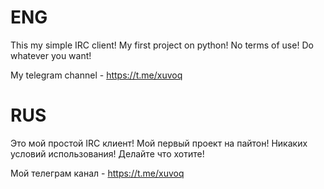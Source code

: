 # ENG

This my simple IRC client!
My first project on python!
No terms of use! Do whatever you want!

My telegram channel - https://t.me/xuvoq

# RUS

Это мой простой IRC клиент!
Мой первый проект на пайтон!
Никаких условий использования! Делайте что хотите!

Мой телеграм канал - https://t.me/xuvoq